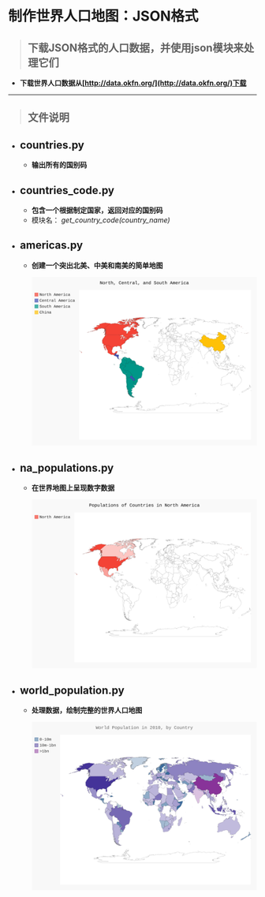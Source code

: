 # 制作世界人口地图：JSON格式

> ## 下载JSON格式的人口数据，并使用json模块来处理它们

* **下载世界人口数据从[http://data.okfn.org/](http://data.okfn.org/)下载**

---
> ## 文件说明

* ## countries.py

  * **输出所有的国别码**

* ## countries_code.py

  * **包含一个根据制定国家，返回对应的国别码**
  * 模块名： _get_country_code(country_name)_

* ## americas.py

  * **创建一个突出北美、中美和南美的简单地图**

    ![americas.svg](svg_files/americas.svg)

* ## na_populations.py

  * **在世界地图上呈现数字数据**

    ![na_populations.svg](svg_files/na_populations.svg)

* ## world_population.py

  * **处理数据，绘制完整的世界人口地图**

    ![world_population.svg](svg_files/world_population.svg)
